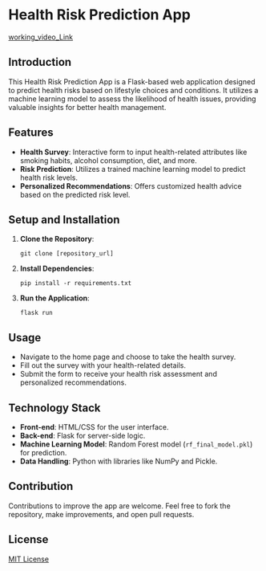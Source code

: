 
# Health Risk Prediction App 
[working_video_Link](https://youtu.be/n517p3m-oAQ)

## Introduction
This Health Risk Prediction App is a Flask-based web application designed to predict health risks based on lifestyle choices and conditions. It utilizes a machine learning model to assess the likelihood of health issues, providing valuable insights for better health management.

## Features
- **Health Survey**: Interactive form to input health-related attributes like smoking habits, alcohol consumption, diet, and more.
- **Risk Prediction**: Utilizes a trained machine learning model to predict health risk levels.
- **Personalized Recommendations**: Offers customized health advice based on the predicted risk level.

## Setup and Installation
1. **Clone the Repository**: 
   ```
   git clone [repository_url]
   ```
2. **Install Dependencies**: 
   ```
   pip install -r requirements.txt
   ```
3. **Run the Application**: 
   ```
   flask run
   ```

## Usage
- Navigate to the home page and choose to take the health survey.
- Fill out the survey with your health-related details.
- Submit the form to receive your health risk assessment and personalized recommendations.

## Technology Stack
- **Front-end**: HTML/CSS for the user interface.
- **Back-end**: Flask for server-side logic.
- **Machine Learning Model**: Random Forest model (`rf_final_model.pkl`) for prediction.
- **Data Handling**: Python with libraries like NumPy and Pickle.

## Contribution
Contributions to improve the app are welcome. Feel free to fork the repository, make improvements, and open pull requests.

## License
[MIT License](LICENSE)

